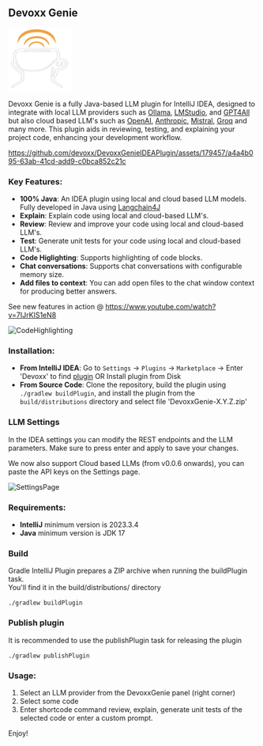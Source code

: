 ## Devoxx Genie 

<img height="128" src="src/main/resources/icons/pluginIcon.svg" width="128"/>

Devoxx Genie is a fully Java-based LLM plugin for IntelliJ IDEA, designed to integrate with local LLM providers such as [Ollama](https://ollama.com/), [LMStudio](https://lmstudio.ai/), and [GPT4All](https://gpt4all.io/index.html) but also cloud based LLM's such as [OpenAI](https://openai.com), [Anthropic](https://www.anthropic.com/), [Mistral](https://mistral.ai/), [Groq](https://groq.com/) and many more. This plugin aids in reviewing, testing, and explaining your project code, enhancing your development workflow.

https://github.com/devoxx/DevoxxGenieIDEAPlugin/assets/179457/a4a4b095-63ab-41cd-add9-c0bca852c21c

### Key Features:

- **100% Java**: An IDEA plugin using local and cloud based LLM models. Fully developed in Java using [Langchain4J](https://github.com/langchain4j/langchain4j)
- **Explain**: Explain code using local and cloud-based LLM's.
- **Review**: Review and improve your code using local and cloud-based LLM's.
- **Test**: Generate unit tests for your code using local and cloud-based LLM's.
- **Code Higlighting**: Supports highlighting of code blocks.
- **Chat conversations**: Supports chat conversations with configurable memory size.
- **Add files to context**: You can add open files to the chat window context for producing better answers.

See new features in action @ https://www.youtube.com/watch?v=7IJrKIS1eN8 

![CodeHighlighting](https://github.com/devoxx/DevoxxGenieIDEAPlugin/assets/179457/b8f9562f-622c-4cad-8742-817565cfecc0)

### Installation:

- **From IntelliJ IDEA**: Go to `Settings` -> `Plugins` -> `Marketplace` -> Enter 'Devoxx' to find [plugin](https://plugins.jetbrains.com/plugin/24169-devoxxgenie) OR Install plugin from Disk
- **From Source Code**: Clone the repository, build the plugin using `./gradlew buildPlugin`, and install the plugin from the `build/distributions` directory and select file 'DevoxxGenie-X.Y.Z.zip'

 
### LLM Settings
In the IDEA settings you can modify the REST endpoints and the LLM parameters.  Make sure to press enter and apply to save your changes.

We now also support Cloud based LLMs (from v0.0.6 onwards), you can paste the API keys on the Settings page. 

![SettingsPage](https://github.com/devoxx/DevoxxGenieIDEAPlugin/assets/179457/08ccffe1-333a-4770-b4e2-63fd58f8eee4)

### Requirements:

- **IntelliJ** minimum version is 2023.3.4
- **Java** minimum version is JDK 17

### Build

Gradle IntelliJ Plugin prepares a ZIP archive when running the buildPlugin task.  
You'll find it in the build/distributions/ directory

```shell
./gradlew buildPlugin 
```

### Publish plugin

It is recommended to use the publishPlugin task for releasing the plugin

```shell
./gradlew publishPlugin
```


### Usage:
1) Select an LLM provider from the DevoxxGenie panel (right corner)
2) Select some code 
4) Enter shortcode command review, explain, generate unit tests of the selected code or enter a custom prompt.

Enjoy! 
